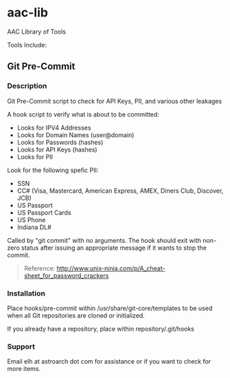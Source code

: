 # aac-lib
AAC Library of Tools

Tools Include:

## Git Pre-Commit

### Description
 Git Pre-Commit script to check for API Keys, PII, and various other
 leakages

 A hook script to verify what is about to be committed:

- Looks for IPV4 Addresses
- Looks for Domain Names (user@domain)
- Looks for Passwords (hashes)
- Looks for API Keys (hashes)
- Looks for PII 

 Look for the following spefic PII:

- SSN 
- CC# (Visa, Mastercard, American Express, AMEX, Diners Club, Discover, JCB)
- US Passport
- US Passport Cards
- US Phone 
- Indiana DL#

 Called by "git commit" with no arguments.  The hook should
 exit with non-zero status after issuing an appropriate message if
 it wants to stop the commit.

 > Reference: 
 > 	http://www.unix-ninja.com/p/A_cheat-sheet_for_password_crackers

### Installation
 Place hooks/pre-commit within /usr/share/git-core/templates to be used
 when all Git repositories are cloned or initialized.

 If you already have a repository, place within repository/.git/hooks

### Support
 Email elh at astroarch dot com for assistance or if you want to check
 for more items.
